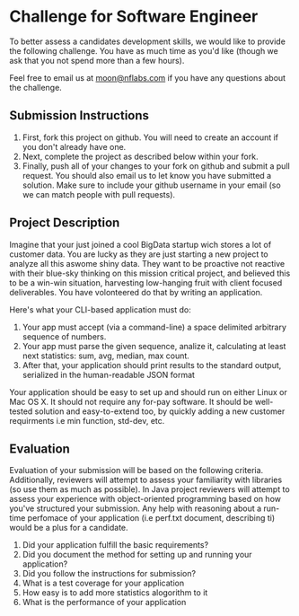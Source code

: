 Challenge for Software Engineer
===============================

To better assess a candidates development skills, we would like to provide the following challenge. You have as much time as you'd like (though we ask that you not spend more than a few hours).

Feel free to email us at moon@nflabs.com if you have any questions about the challenge.

## Submission Instructions
 1. First, fork this project on github. You will need to create an account if you don't already have one.
 2. Next, complete the project as described below within your fork.
 3. Finally, push all of your changes to your fork on github and submit a pull request. You should also email us to let  know you have submitted a solution. Make sure to include your github username in your email (so we can match people with pull requests).



## Project Description
Imagine that your just joined a cool BigData startup wich stores a lot of customer data. You are lucky as they are just starting a new project to analyze all this aswome shiny data. They want to be proactive not reactive with their blue-sky thinking on this mission critical project, and believed this to be a win-win situation, harvesting low-hanging fruit with client focused deliverables. You have volonteered do that by writing an application.

Here's what your CLI-based application must do:

 1. Your app must accept (via a command-line) a space delimited arbitrary sequence of numbers.
 1. Your app must parse the given sequence, analize it, calculating at least next statistics:  sum, avg, median, max count. 
 1. After that, your application should print results to the standard output, serialized in the human-readable JSON format


Your application should be easy to set up and should run on either Linux or Mac OS X.  It should not require any for-pay software. It should be well-tested solution and easy-to-extend too, by quickly adding a new customer requirments i.e min function, std-dev, etc.


## Evaluation
Evaluation of your submission will be based on the following criteria. Additionally, reviewers will attempt to assess your familiarity with libraries (so use them as much as possible). In Java project reviewers will attempt to assess your experience with object-oriented programming based on how you've structured your submission. Any help with reasoning about a run-time perfomace of your application (i.e perf.txt document, describing ti) would be a plus for a candidate.

 1. Did your application fulfill the basic requirements?
 2. Did you document the method for setting up and running your application?
 3. Did you follow the instructions for submission?
 4. What is a test coverage for your application
 5. How easy is to add more statistics alogorithm to it
 6. What is the performance of your application

